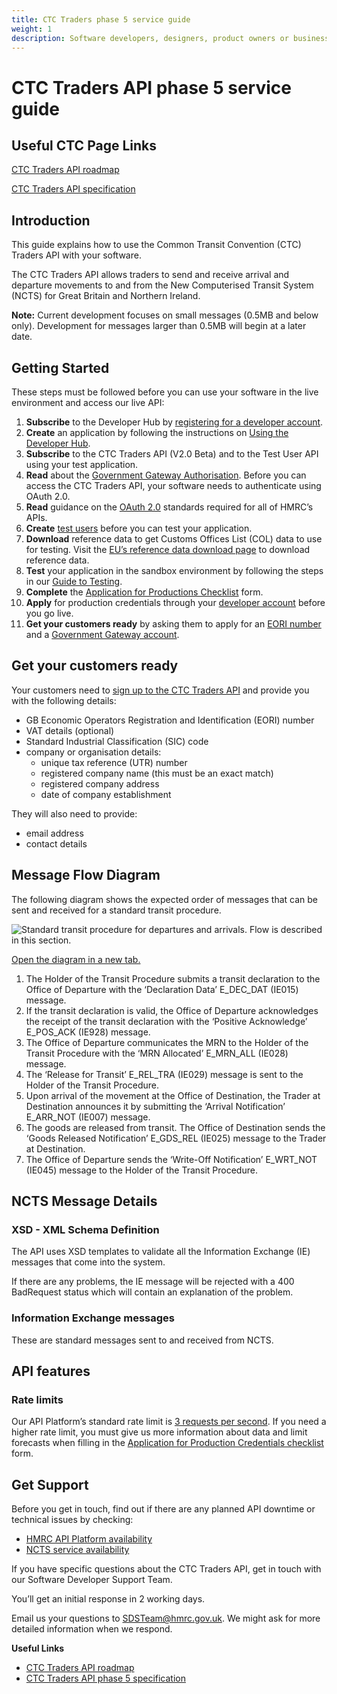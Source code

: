 ```yaml
---
title: CTC Traders phase 5 service guide
weight: 1
description: Software developers, designers, product owners or business analysts. Integrate your software with Common Transit Convention Traders API.
---
```


# CTC Traders API phase 5 service guide

## Useful CTC Page Links
[CTC Traders API roadmap](/roadmaps/common-transit-convention-traders-roadmap/#phase-5)

[CTC Traders API specification](/api-documentation/docs/api/service/common-transit-convention-traders/2.0)



## Introduction
This guide explains how to use the Common Transit Convention (CTC) Traders API with your software.

The CTC Traders API allows traders to send and receive arrival and departure movements to and from the New Computerised Transit System (NCTS) for Great Britain and Northern Ireland.

**Note:** Current development focuses on small messages (0.5MB and below only). Development for messages larger than 0.5MB will begin at a later date.

## Getting Started

These steps must be followed before you can use your software in the live environment and access our live API:

1. **Subscribe** to the Developer Hub by [registering for a developer account](/developer/registration).
1. **Create** an application by following the instructions on [Using the Developer Hub](/api-documentation/docs/using-the-hub).
1. **Subscribe** to the CTC Traders API (V2.0 Beta) and to the Test User API using your test application.
1. **Read** about the [Government Gateway Authorisation](/api-documentation/docs/authorisation). Before you can access the CTC Traders API, your software needs to authenticate using OAuth 2.0.
1. **Read** guidance on the [OAuth 2.0](/api-documentation/docs/authorisation) standards required for all of HMRC’s APIs.
1. **Create** [test users](/api-documentation/docs/api/service/api-platform-test-user/1.0) before you can test your application.
1. **Download** reference data to get Customs Offices List (COL) data to use for testing. Visit the [EU’s reference data download page](https://ec.europa.eu/taxation_customs/dds2/rd/rd_download_home.jsp?Lang=en) to download reference data.
1. **Test** your application in the sandbox environment by following the steps in our [Guide to Testing](/guides/common-transit-convention-traders-testing-guide/).
1. **Complete** the [Application for Productions Checklist](/guides/common-transit-convention-traders-testing-guide/figures/CTC_Traders_API_Application_for_Productions_Credentials.docx) form.
1. **Apply** for production credentials through your [developer account](/developer/login) before you go live.
1. **Get your customers ready** by asking them to apply for an [EORI number](https://www.gov.uk/eori) and a [Government Gateway account](https://www.gov.uk/log-in-register-hmrc-online-services).

## Get your customers ready

Your customers need to [sign up to the CTC Traders API](https://www.tax.service.gov.uk/customs-enrolment-services/ctc/subscribe) and provide you with the following details:

* GB Economic Operators Registration and Identification (EORI) number
* VAT details (optional) 
* Standard Industrial Classification (SIC) code
* company or organisation details: 
  * unique tax reference (UTR) number 
  * registered company name (this must be an exact match)
  * registered company address 
  * date of company establishment 

They will also need to provide:
 
* email address 
* contact details


## Message Flow Diagram

The following diagram shows the expected order of messages that can be sent and received for a standard transit procedure.

<img src="figures/Standard_transit_procedure.svg" alt="Standard transit procedure for departures and arrivals. Flow is described in this section." />

<a href="figures/Standard_transit_procedure.svg" target="_blank">Open the diagram in a new tab.</a>

1. The Holder of the Transit Procedure submits a transit declaration to the Office of
Departure with the ‘Declaration Data’ E_DEC_DAT (IE015) message.
2. If the transit declaration is valid, the Office of Departure acknowledges the receipt of the transit declaration with the ‘Positive Acknowledge’ E_POS_ACK (IE928) message.
3. The Office of Departure communicates the MRN to the Holder of the Transit Procedure with the ‘MRN Allocated’ E_MRN_ALL (IE028) message.
4. The ‘Release for Transit’ E_REL_TRA (IE029) message is sent to the Holder of the Transit Procedure.
5. Upon arrival of the movement at the Office of Destination, the Trader at Destination announces it by submitting the ‘Arrival Notification’ E_ARR_NOT (IE007) message.
6. The goods are released from transit. The Office of Destination sends the ‘Goods Released Notification’ E_GDS_REL (IE025) message to the Trader at Destination.
7. The Office of Departure sends the ‘Write-Off Notification’ E_WRT_NOT (IE045) message to the Holder of the Transit Procedure.

## NCTS Message Details

### XSD - XML Schema Definition
The API uses XSD templates to validate all the Information Exchange (IE) messages that come into the system.

If there are any problems, the IE message will be rejected with a 400 BadRequest status which will contain an explanation of the problem.

### Information Exchange messages
These are standard messages sent to and received from NCTS.

## API features

### Rate limits

Our API Platform’s standard rate limit is [3 requests per second](/api-documentation/docs/reference-guide#rate-limiting). If you need a higher rate limit, you must give us more information about data and limit forecasts when filling in the [Application for Production Credentials checklist](/guides/common-transit-convention-traders-testing-guide/figures/CTC_Traders_API_Application_for_Productions_Credentials.docx) form.

## Get Support

Before you get in touch, find out if there are any planned API downtime or technical issues by checking:

 - [HMRC API Platform availability](https://api-platform-status.production.tax.service.gov.uk/)
 - [NCTS service availability](https://www.gov.uk/government/publications/new-computerised-transit-system-ncts-web-service-availability-and-issues/new-computerised-transit-system-ncts-web-service-availability-and-issues)

If you have specific questions about the CTC Traders API, get in touch with our Software Developer Support Team.

You’ll get an initial response in 2 working days.

Email us your questions to [SDSTeam@hmrc.gov.uk](mailto:SDSTeam@hmrc.gov.uk). We might ask for more detailed information when we respond.

**Useful Links**

 - [CTC Traders API roadmap](/roadmaps/common-transit-convention-traders-roadmap/#phase-5)
 - [CTC Traders API phase 5 specification](/api-documentation/docs/api/service/common-transit-convention-traders/2.0)
